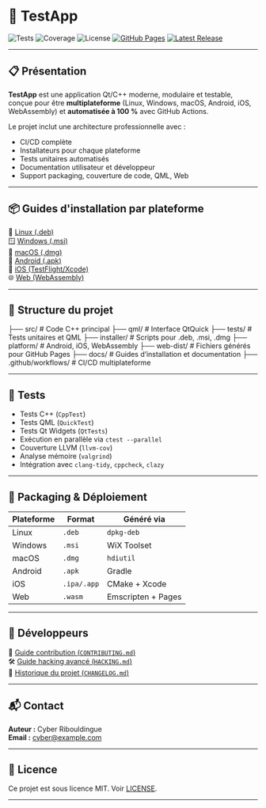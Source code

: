 # 🧠 TestApp

![Tests](https://github.com/cyber-ribouldingue/test-beta/actions/workflows/tests.yaml/badge.svg)
![Coverage](https://img.shields.io/badge/coverage-100%25-brightgreen)
![License](https://img.shields.io/github/license/cyber-ribouldingue/test-beta)
[![GitHub Pages](https://img.shields.io/website?url=https%3A%2F%2Fcyber-ribouldingue.github.io%2Ftest-beta%2F)](https://cyber-ribouldingue.github.io/test-beta/)
[![Latest Release](https://img.shields.io/github/v/release/cyber-ribouldingue/test-beta)](https://github.com/cyber-ribouldingue/test-beta/releases)

---

## 📋 Présentation

**TestApp** est une application Qt/C++ moderne, modulaire et testable, conçue pour être **multiplateforme** (Linux, Windows, macOS, Android, iOS, WebAssembly) et **automatisée à 100 %** avec GitHub Actions.

Le projet inclut une architecture professionnelle avec :
- CI/CD complète
- Installateurs pour chaque plateforme
- Tests unitaires automatisés
- Documentation utilisateur et développeur
- Support packaging, couverture de code, QML, Web

---

## 📦 Guides d'installation par plateforme

🧊 [Linux (.deb)](docs/README-installation-linux.md)  
🪟 [Windows (.msi)](docs/README-installation-windows.md)  
🍎 [macOS (.dmg)](docs/README-installation-macos.md)  
🤖 [Android (.apk)](docs/README-installation-android.md)  
📱 [iOS (TestFlight/Xcode)](docs/README-installation-ios.md)  
🌐 [Web (WebAssembly)](docs/README-installation-web.md)

---

## 🧱 Structure du projet
├── src/ # Code C++ principal ├── qml/ # Interface QtQuick ├── tests/ # Tests unitaires et QML ├── installer/ # Scripts pour .deb, .msi, .dmg ├── platform/ # Android, iOS, WebAssembly ├── web-dist/ # Fichiers générés pour GitHub Pages ├── docs/ # Guides d’installation et documentation ├── .github/workflows/ # CI/CD multiplateforme


---

## 🧪 Tests

- Tests C++ (`CppTest`)
- Tests QML (`QuickTest`)
- Tests Qt Widgets (`QtTests`)
- Exécution en parallèle via `ctest --parallel`
- Couverture LLVM (`llvm-cov`)
- Analyse mémoire (`valgrind`)
- Intégration avec `clang-tidy`, `cppcheck`, `clazy`

---

## 🚀 Packaging & Déploiement

| Plateforme | Format     | Généré via        |
|------------|------------|-------------------|
| Linux      | `.deb`     | `dpkg-deb`        |
| Windows    | `.msi`     | WiX Toolset       |
| macOS      | `.dmg`     | `hdiutil`         |
| Android    | `.apk`     | Gradle            |
| iOS        | `.ipa/.app`| CMake + Xcode     |
| Web        | `.wasm`    | Emscripten + Pages|

---

## 🧠 Développeurs

📘 [Guide contribution (`CONTRIBUTING.md`)](CONTRIBUTING.md)  
🛠 [Guide hacking avancé (`HACKING.md`)](HACKING.md)  
📜 [Historique du projet (`CHANGELOG.md`)](CHANGELOG.md)

---

## 📬 Contact

**Auteur :** Cyber Ribouldingue  
**Email :** cyber@example.com

---

## 📝 Licence

Ce projet est sous licence MIT. Voir [LICENSE](LICENSE).

---

